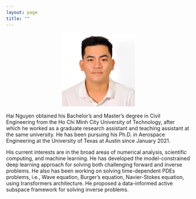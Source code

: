 ```yaml
---
layout: page
title: "" 
---
```


<p align="center"> <img width="200" height = "200" src="/files/DSC_0114.JPG"></p>


Hai Nguyen obtained his Bachelor’s and Master’s degree in Civil Engineering from the Ho Chi Minh City University of Technology, after which he worked as a graduate research assistant and teaching assistant at the same university. He has been pursuing his Ph.D. in Aerospace Engineering at the University of Texas at Austin since January 2021.

His current interests are in the broad areas of numerical analysis, scientific computing, and machine learning. He has developed the model-constrained deep learning approach for solving both challenging forward and inverse problems. He also has been working on solving time-dependent PDEs problems, i.e., Wave equation, Burger’s equation, Navier-Stokes equation, using transformers architecture. He proposed a data-informed active subspace framework for solving inverse problems.


